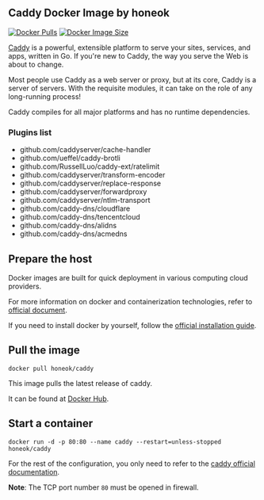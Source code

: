 ## Caddy Docker Image by honeok

[![Docker Pulls](https://img.shields.io/docker/pulls/honeok/caddy.svg?style=flat-square)](https://hub.docker.com/r/honeok/caddy)
[![Docker Image Size](https://img.shields.io/docker/image-size/honeok/caddy.svg?style=flat-square)](https://hub.docker.com/r/honeok/caddy)

[Caddy][1] is a powerful, extensible platform to serve your sites, services, and apps, written in Go. If you're new to Caddy, the way you serve the Web is about to change.

Most people use Caddy as a web server or proxy, but at its core, Caddy is a server of servers. With the requisite modules, it can take on the role of any long-running process!

Caddy compiles for all major platforms and has no runtime dependencies.

### Plugins list

- github.com/caddyserver/cache-handler
- github.com/ueffel/caddy-brotli
- github.com/RussellLuo/caddy-ext/ratelimit
- github.com/caddyserver/transform-encoder
- github.com/caddyserver/replace-response
- github.com/caddyserver/forwardproxy
- github.com/caddyserver/ntlm-transport
- github.com/caddy-dns/cloudflare
- github.com/caddy-dns/tencentcloud
- github.com/caddy-dns/alidns
- github.com/caddy-dns/acmedns

## Prepare the host

Docker images are built for quick deployment in various computing cloud providers.

For more information on docker and containerization technologies, refer to [official document][2].

If you need to install docker by yourself, follow the [official installation guide][3].

## Pull the image

```shell
docker pull honeok/caddy
```

This image pulls the latest release of caddy.

It can be found at [Docker Hub][4].

## Start a container

```shell
docker run -d -p 80:80 --name caddy --restart=unless-stopped honeok/caddy
```

For the rest of the configuration, you only need to refer to the [caddy official documentation][5].

**Note**: The TCP port number `80` must be opened in firewall.

[1]: https://github.com/gabrielecirulli/caddy
[2]: https://docs.docker.com
[3]: https://docs.docker.com/install
[4]: https://hub.docker.com/r/honeok/caddy
[5]: https://caddyserver.com/docs